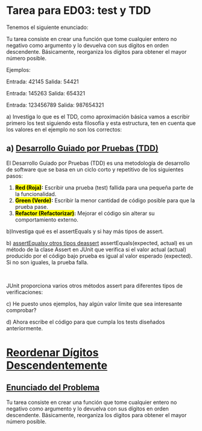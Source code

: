 <h1>Tarea para ED03: test y TDD</h1>

Tenemos el siguiente enunciado:

Tu tarea consiste en crear una función que tome cualquier entero no negativo como argumento y lo devuelva con sus dígitos en orden descendente. Básicamente, reorganiza los dígitos para obtener el mayor número posible.

Ejemplos:

Entrada: 42145 Salida: 54421

Entrada: 145263 Salida: 654321

Entrada: 123456789 Salida: 987654321
<br>

a) Investiga lo que es el TDD, como aproximación básica vamos a escribir primero los test siguiendo esta filosofía y esta estructura, ten en cuenta que los valores en el ejemplo no son los correctos: 

## <a>a)</a> <ins>Desarrollo Guiado por Pruebas (TDD)</ins>

El Desarrollo Guiado por Pruebas (TDD) es una metodología de desarrollo de software que se basa en un ciclo corto y repetitivo de los siguientes pasos:

1.  **<mark>Red (Roja)</mark>:** Escribir una prueba (test) fallida para una pequeña parte de la funcionalidad.
2.  **<mark>Green (Verde)</mark>:** Escribir la menor cantidad de código posible para que la prueba pase.
3.  **<mark>Refactor (Refactorizar)</mark>:** Mejorar el código sin alterar su comportamiento externo.


b)Investiga qué es el assertEquals y si hay más tipos de assert.

<a>b)</a> <ins>assertEqualsy otros tipos deassert</ins>
assertEquals(expected, actual) es un método de la clase Assert en JUnit que verifica si el valor actual (actual) producido por el código bajo prueba es igual al valor esperado (expected). Si no son iguales, la prueba falla.

<br>

JUnit proporciona varios otros métodos assert para diferentes tipos de verificaciones:

c) He puesto unos ejemplos, hay algún valor límite que sea interesante comprobar?

d) Ahora escribe el código para que cumpla los tests diseñados anteriormente. 

# <ins>Reordenar Dígitos Descendentemente</ins>

## <ins>Enunciado del Problema</ins>

Tu tarea consiste en crear una función que tome cualquier entero no negativo como argumento y lo devuelva con sus dígitos en orden descendente. Básicamente, reorganiza los dígitos para obtener el mayor número posible.

<br>


